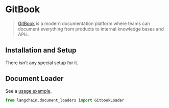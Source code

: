 # GitBook

>[GitBook](https://docs.gitbook.com/) is a modern documentation platform where teams can document everything from products to internal knowledge bases and APIs.

## Installation and Setup

There isn't any special setup for it.

## Document Loader

See a [usage example](../modules/indexes/document_loaders/examples/gitbook.ipynb).

```python
from langchain.document_loaders import GitbookLoader
```
